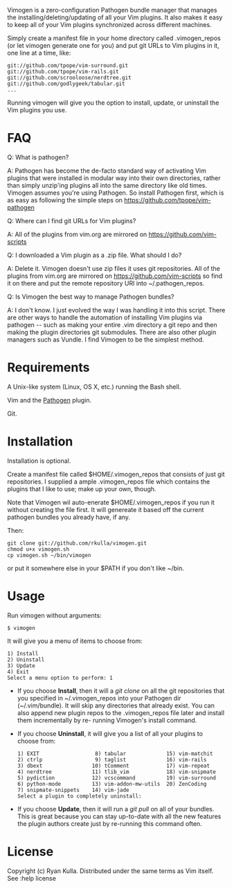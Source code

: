 
Vimogen is a zero-configuration Pathogen bundle manager that manages the 
installing/deleting/updating of all your Vim plugins. It also makes it
easy to keep all of your Vim plugins synchronized across different machines.

Simply create a manifest file in your home directory called .vimogen_repos 
(or let vimogen generate one for you) and put git URLs to Vim plugins in 
it, one line at a time, like:
    
    git://github.com/tpope/vim-surround.git
    git://github.com/tpope/vim-rails.git
    git://github.com/scrooloose/nerdtree.git
    git://github.com/godlygeek/tabular.git
    ...

Running vimogen will give you the option to install, update, or uninstall
the Vim plugins you use. 

FAQ
===
Q: What is pathogen?

A: Pathogen has become the de-facto standard way of activating Vim plugins
that were installed in modular way into their own directories, rather than
simply unzip'ing plugins all into the same directory like old times.
Vimogen assumes you're using Pathogen. So install Pathogen first, which is
as easy as following the simple steps on https://github.com/tpope/vim-pathogen

Q: Where can I find git URLs for Vim plugins?

A: All of the plugins from vim.org are mirrored on https://github.com/vim-scripts

Q: I downloaded a Vim plugin as a .zip file. What should I do?

A: Delete it. Vimogen doesn't use zip files it uses git repositories. All of
the plugins from vim.org are mirrored on https://github.com/vim-scripts so
find it on there and put the remote repository URl into ~/.pathogen_repos.

Q: Is Vimogen the best way to manage Pathogen bundles?

A: I don't know. I just evolved the way I was handling it into this script.
There are other ways to handle the automation of installing Vim plugins
via pathogen -- such as making your entire .vim directory a git repo and
then making the plugin directories git submodules. There are also other
plugin managers such as Vundle. I find Vimogen to be the simplest method.

Requirements
============
A Unix-like system (Linux, OS X, etc.) running the Bash shell.

Vim and the [Pathogen](https://github.com/tpope/vim-pathogen/ "Pathogen") plugin.

Git.

Installation
============
Installation is optional.

Create a manifest file called $HOME/.vimogen_repos that consists
of just git repositories. I supplied a ample .vimogen_repos file
which contains the plugins that I like to use; make up your own, though.

Note that Vimogen wil auto-enerate $HOME/.vimogen_repos if you run it
without creating the file first. It will genereate it based off the
current pathogen bundles you already have, if any.

Then:

    git clone git://github.com/rkulla/vimogen.git
    chmod u+x vimogen.sh
    cp vimogen.sh ~/bin/vimogen 
    
or put it somewhere else in your $PATH if you don't like ~/bin.

Usage
=====
Run vimogen without arguments:

    $ vimogen

It will give you a menu of items to choose from:

    1) Install
    2) Uninstall
    3) Update
    4) Exit
    Select a menu option to perform: 1

*    If you choose __Install__, then it will a _git clone_ on all the git repositories 
that you specified in ~/.vimogen_repos into your Pathogen dir (~/.vim/bundle).
It will skip any directories that already exist. You can also append new plugin
repos to the .vimogen_repos file later and install them incrementally by re-
running Vimogen's install command.

*    If you choose __Uninstall__, it will give you a list of all your plugins to choose from:

         1) EXIT                  8) tabular             15) vim-matchit
         2) ctrlp                 9) taglist             16) vim-rails
         3) dbext                10) tComment            17) vim-repeat
         4) nerdtree             11) tlib_vim            18) vim-snipmate
         5) pydiction            12) vcscommand          19) vim-surround
         6) python-mode          13) vim-addon-mw-utils  20) ZenCoding
         7) snipmate-snippets    14) vim-jade
         Select a plugin to completely uninstall:

    
*    If you choose __Update__, then it will run a _git pull_ on all of your bundles. 
This is great because you can stay up-to-date with all the new features the 
plugin authors create just by re-running this command often.

License
=======
Copyright (c) Ryan Kulla. Distributed under the same terms as Vim itself. See :help license
